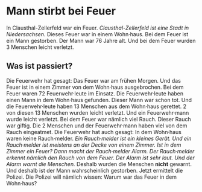 #          Mann stirbt bei Feuer      

In Clausthal-Zellerfeld war ein Feuer.  *Clausthal-Zellerfeld ist eine Stadt in Niedersachsen.*  Dieses Feuer war in einem Wohn·haus. Bei dem Feuer ist ein Mann gestorben. Der Mann war 76 Jahre alt. Und bei dem Feuer wurden 3 Menschen leicht verletzt. 

##                Was ist passiert?            
Die Feuerwehr hat gesagt: Das Feuer war am frühen Morgen. Und das Feuer ist in einem Zimmer von dem Wohn·haus ausgebrochen. Bei dem Feuer waren 72 Feuerwehr·leute im Einsatz. Die Feuerwehr·leute haben einen Mann in dem Wohn·haus gefunden. Dieser Mann war schon tot. Und die Feuerwehr·leute haben 13 Menschen aus dem Wohn·haus gerettet. 2 von diesen 13 Menschen wurden leicht verletzt. Und ein Feuerwehr·mann wurde leicht verletzt. Bei dem Feuer war nämlich viel Rauch. Dieser Rauch war giftig. Die 2 Menschen und der Feuerwehr·mann haben viel von dem Rauch eingeatmet. Die Feuerwehr hat auch gesagt: In dem Wohn·haus waren keine Rauch·melder.  *Ein Rauch·melder ist ein kleines Gerät.*   *Und ein Rauch·melder ist meistens an der Decke von einem Zimmer.*   *Ist in dem Zimmer ein Feuer?*   *Dann macht der Rauch·melder Alarm.*   *Der Rauch·melder erkennt nämlich den Rauch von dem Feuer.*   *Der Alarm ist sehr laut.*   *Und der Alarm warnt die Menschen.*  Deshalb wurden die Menschen **nicht** gewarnt. Und deshalb ist der Mann wahrscheinlich gestorben. 
Jetzt ermittelt die Polizei. Die Polizei will nämlich wissen: Warum war das Feuer in dem Wohn·haus? 
